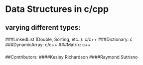 # Data Structures in c/cpp
## varying different types:
###LinkedList (Double, Sorting, etc..): c/c++ 
###Dictionary: c 
###DynamicArray: c/c++
###Matrix: c++

###
##Contributors:
####Kesley Richardson
####Raymond Sutrisno
